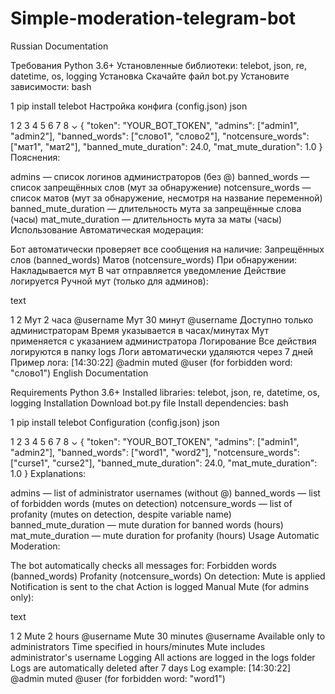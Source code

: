 # Simple-moderation-telegram-bot
Russian Documentation


Требования
Python 3.6+
Установленные библиотеки: telebot, json, re, datetime, os, logging
Установка
Скачайте файл bot.py
Установите зависимости:
bash


1
pip install telebot
Настройка конфига (config.json)
json


1
2
3
4
5
6
7
8
⌄
{
  "token": "YOUR_BOT_TOKEN",
  "admins": ["admin1", "admin2"],
  "banned_words": ["слово1", "слово2"],
  "notcensure_words": ["мат1", "мат2"],
  "banned_mute_duration": 24.0,
  "mat_mute_duration": 1.0
}
Пояснения:

admins — список логинов администраторов (без @)
banned_words — список запрещённых слов (мут за обнаружение)
notcensure_words — список матов (мут за обнаружение, несмотря на название переменной)
banned_mute_duration — длительность мута за запрещённые слова (часы)
mat_mute_duration — длительность мута за маты (часы)
Использование
Автоматическая модерация:

Бот автоматически проверяет все сообщения на наличие:
Запрещённых слов (banned_words)
Матов (notcensure_words)
При обнаружении:
Накладывается мут
В чат отправляется уведомление
Действие логируется
Ручной мут (только для админов):

text


1
2
Мут 2 часа @username
Мут 30 минут @username
Доступно только администраторам
Время указывается в часах/минутах
Мут применяется с указанием администратора
Логирование
Все действия логируются в папку logs
Логи автоматически удаляются через 7 дней
Пример лога:
[14:30:22] @admin muted @user (for forbidden word: "слово1")
English Documentation

Requirements
Python 3.6+
Installed libraries: telebot, json, re, datetime, os, logging
Installation
Download bot.py file
Install dependencies:
bash


1
pip install telebot
Configuration (config.json)
json


1
2
3
4
5
6
7
8
⌄
{
  "token": "YOUR_BOT_TOKEN",
  "admins": ["admin1", "admin2"],
  "banned_words": ["word1", "word2"],
  "notcensure_words": ["curse1", "curse2"],
  "banned_mute_duration": 24.0,
  "mat_mute_duration": 1.0
}
Explanations:

admins — list of administrator usernames (without @)
banned_words — list of forbidden words (mutes on detection)
notcensure_words — list of profanity (mutes on detection, despite variable name)
banned_mute_duration — mute duration for banned words (hours)
mat_mute_duration — mute duration for profanity (hours)
Usage
Automatic Moderation:

The bot automatically checks all messages for:
Forbidden words (banned_words)
Profanity (notcensure_words)
On detection:
Mute is applied
Notification is sent to the chat
Action is logged
Manual Mute (for admins only):

text


1
2
Mute 2 hours @username
Mute 30 minutes @username
Available only to administrators
Time specified in hours/minutes
Mute includes administrator's username
Logging
All actions are logged in the logs folder
Logs are automatically deleted after 7 days
Log example:
[14:30:22] @admin muted @user (for forbidden word: "word1")
